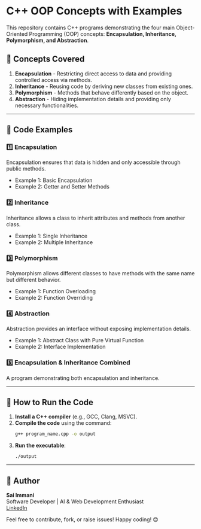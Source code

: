 # C++ OOP Concepts with Examples

This repository contains C++ programs demonstrating the four main Object-Oriented Programming (OOP) concepts: **Encapsulation, Inheritance, Polymorphism, and Abstraction**.

## 📌 Concepts Covered

1. **Encapsulation** - Restricting direct access to data and providing controlled access via methods.
2. **Inheritance** - Reusing code by deriving new classes from existing ones.
3. **Polymorphism** - Methods that behave differently based on the object.
4. **Abstraction** - Hiding implementation details and providing only necessary functionalities.

---

## 📂 Code Examples

### 1️⃣ Encapsulation
Encapsulation ensures that data is hidden and only accessible through public methods.

- Example 1: Basic Encapsulation
- Example 2: Getter and Setter Methods

### 2️⃣ Inheritance
Inheritance allows a class to inherit attributes and methods from another class.

- Example 1: Single Inheritance
- Example 2: Multiple Inheritance

### 3️⃣ Polymorphism
Polymorphism allows different classes to have methods with the same name but different behavior.

- Example 1: Function Overloading
- Example 2: Function Overriding

### 4️⃣ Abstraction
Abstraction provides an interface without exposing implementation details.

- Example 1: Abstract Class with Pure Virtual Function
- Example 2: Interface Implementation

### 5️⃣ Encapsulation & Inheritance Combined
A program demonstrating both encapsulation and inheritance.

---

## 🚀 How to Run the Code

1. **Install a C++ compiler** (e.g., GCC, Clang, MSVC).
2. **Compile the code** using the command:
   ```sh
   g++ program_name.cpp -o output
   ```
3. **Run the executable**:
   ```sh
   ./output
   ```

---

## 📝 Author
**Sai Immani**  
Software Developer | AI & Web Development Enthusiast  
[LinkedIn](https://www.linkedin.com/in/sai-immani)

Feel free to contribute, fork, or raise issues! Happy coding! 😊

